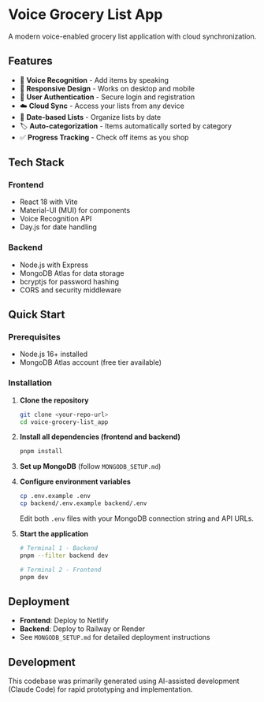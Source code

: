 # Voice Grocery List App

A modern voice-enabled grocery list application with cloud synchronization.

## Features

- 🎤 **Voice Recognition** - Add items by speaking
- 📱 **Responsive Design** - Works on desktop and mobile
- 🔐 **User Authentication** - Secure login and registration
- ☁️ **Cloud Sync** - Access your lists from any device
- 📅 **Date-based Lists** - Organize lists by date
- 🏷️ **Auto-categorization** - Items automatically sorted by category
- ✅ **Progress Tracking** - Check off items as you shop

## Tech Stack

### Frontend
- React 18 with Vite
- Material-UI (MUI) for components
- Voice Recognition API
- Day.js for date handling

### Backend
- Node.js with Express
- MongoDB Atlas for data storage
- bcryptjs for password hashing
- CORS and security middleware

## Quick Start

### Prerequisites
- Node.js 16+ installed
- MongoDB Atlas account (free tier available)

### Installation

1. **Clone the repository**
   ```bash
   git clone <your-repo-url>
   cd voice-grocery-list_app
   ```

2. **Install all dependencies (frontend and backend)**
   ```bash
   pnpm install
   ```

3. **Set up MongoDB** (follow `MONGODB_SETUP.md`)

4. **Configure environment variables**
   ```bash
   cp .env.example .env
   cp backend/.env.example backend/.env
   ```
   Edit both `.env` files with your MongoDB connection string and API URLs.

5. **Start the application**
   ```bash
   # Terminal 1 - Backend
   pnpm --filter backend dev

   # Terminal 2 - Frontend
   pnpm dev
   ```

## Deployment

- **Frontend**: Deploy to Netlify
- **Backend**: Deploy to Railway or Render
- See `MONGODB_SETUP.md` for detailed deployment instructions

## Development

This codebase was primarily generated using AI-assisted development (Claude Code) for rapid prototyping and implementation.
